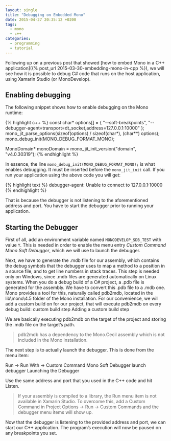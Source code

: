 ```yaml
---
layout: single
title: "Debugging on Embedded Mono"
date: 2015-04-27 20:35:12 +0200
tags: 
  - mono
  - c++
categories: 
  - programming
  - tutorial
---
```


Following up on a previous post that showed [how to embed Mono in a C++ application]({% post_url 2015-03-30-embedding-mono-in-cpp %}), we will see how it is possible to debug C# code that runs on the host application, using Xamarin Studio (or MonoDevelop).

## Enabling debugging

The following snippet shows how to enable debugging on the Mono runtime:

{% highlight c++ %}
const char* options[] =
  {
    "--soft-breakpoints",
    "--debugger-agent=transport=dt_socket,address=127.0.0.1:10000"
  };
mono_jit_parse_options(sizeof(options) / sizeof(char*), (char**) options);
mono_debug_init(MONO_DEBUG_FORMAT_MONO);

MonoDomain* monoDomain = mono_jit_init_version("domain",
                                               "v4.0.30319");
{% endhighlight %}

In essence, the line `mono_debug_init(MONO_DEBUG_FORMAT_MONO);` is what enables debugging. It must be inserted before the `mono_jit_init` call. If you run your application using the above code you will get:

{% highlight text %}
debugger-agent: Unable to connect to 127.0.0.1:10000
{% endhighlight %}

That is because the debugger is not listening to the aforementioned address and port. You have to start the debugger prior to running your application.

## Starting the Debugger

First of all, add an environment variable named `MONODEVELOP_SDB_TEST` with value `Y`. This is needed in order to enable the menu entry *Custom Command Mono Soft Debugger*, which we will use to launch the debugger.

Next, we have to generate the .mdb file for our assembly, which contains the debug symbols that the debugger uses to map a method to a position in a source file, and to get line numbers in stack traces. This step is needed only on Windows, since .mdb files are generated automatically on Linux systems. When you do a debug build of a C# project, a .pdb file is generated for the assembly. We have to convert this .pdb file to a .mdb one. Mono provides a tool for this, naturally called pdb2mdb, located in the lib\mono\4.5 folder of the Mono installation. For our convenience, we will add a custom build on for our project, that will execute pdb2mdb on every debug build:
custom build step
Adding a custom build step

We are basically executing pdb2mdb on the target of the project and storing the .mdb file on the target’s path.

> pdb2mdb has a dependency to the Mono.Cecil assembly which is not included in the Mono installation.

The next step is to actually launch the debugger. This is done from the menu item:

Run → Run With → Custom Command Mono Soft Debugger
launch debugger
Launching the Debugger

Use the same address and port that you used in the C++ code and hit Listen.

> If your assembly is compiled to a library, the Run menu item is not available in Xamarin Studio. To overcome this, add a Custom Command in Project Options → Run → Custom Commands and the debugger menu items will show up.

Now that the debugger is listening to the provided address and port, we can start our C++ application. The program’s execution will now be paused on any breakpoints you set.
